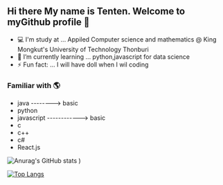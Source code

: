 ## Hi there My name is Tenten. Welcome to myGithub profile 👋
- 💻 I'm study at ...  Appiled Computer science and mathematics @ King Mongkut's University of Technology Thonburi
- 🌱 I’m currently learning ... python,javascript for data science
- ⚡ Fun fact: ... I will have doll when I wil coding 
### Familiar with 🌎 
- java   --------> basic
- python
- javascript ------------> basic
- c
- c++
- c#
- React.js

 ![Anurag's GitHub stats](https://github-readme-stats.vercel.app/api?username=tententgc&show_icons=true&count_private=true&theme=nightowl)
)

[![Top Langs](https://github-readme-stats.vercel.app/api/top-langs/?username=tententgc&layout=compact)](https://github.com/anuraghazra/github-readme-stats)

<!--
**tententgc/tententgc** is a ✨ _special_ ✨ repository because its `README.md` (this file) appears on your GitHub profile.

Here are some ideas to get you started:

- 🔭 I’m currently working on ...
- 🌱 I’m currently learning ...
- 👯 I’m looking to collaborate on ...
- 🤔 I’m looking for help with ...
- 💬 Ask me about ...
- 📫 How to reach me: ...
- 😄 Pronouns: ...
- ⚡ Fun fact: ...
-->
